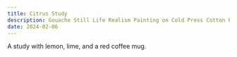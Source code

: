 ```yaml
---
title: Citrus Study
description: Gouache Still Life Realism Painting on Cold Press Cotton Paper.
date: 2024-02-06
---
```


A study with lemon, lime, and a red coffee mug.